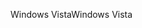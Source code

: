 <span data-ttu-id="dbd9b-101">Windows Vista</span><span class="sxs-lookup"><span data-stu-id="dbd9b-101">Windows Vista</span></span>